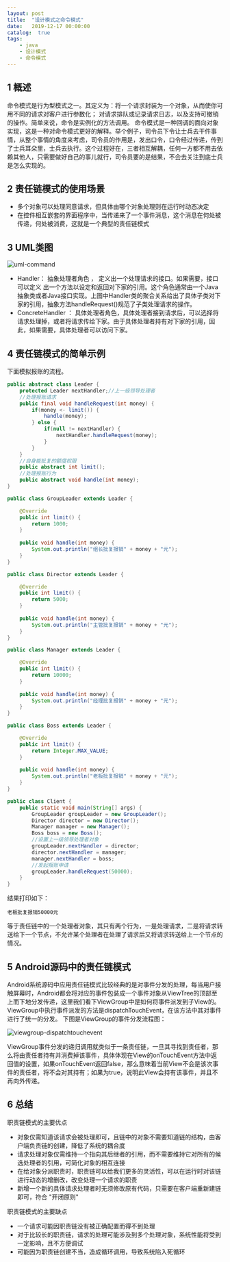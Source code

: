 ```yaml
---
layout: post
title:  "设计模式之命令模式"
date:   2019-12-17 00:00:00
catalog:  true
tags:
    - java
    - 设计模式
    - 命令模式
---
```




## 1 概述

命令模式是行为型模式之一。其定义为：将一个请求封装为一个对象，从而使你可用不同的请求对客户进行参数化； 对请求排队或记录请求日志，以及支持可撤销的操作。简单来说，命令是实例化的方法调用。 命令模式是一种回调的面向对象实现，这是一种对命令模式更好的解释。举个例子，司令员下令让士兵去干件事情，从整个事情的角度来考虑，司令员的作用是，发出口令，口令经过传递，传到了士兵耳朵里，士兵去执行。这个过程好在，三者相互解耦，任何一方都不用去依赖其他人，只需要做好自己的事儿就行，司令员要的是结果，不会去关注到底士兵是怎么实现的。

## 2 责任链模式的使用场景

-  多个对象可以处理同意请求，但具体由哪个对象处理则在运行时动态决定
-  在控件相互嵌套的界面程序中，当传递来了一个事件消息，这个消息在何处被传递，何处被消费，这就是一个典型的责任链模式

## 3 UML类图

![uml-command](/images/design-partten/uml-command.png)

- Handler： 抽象处理者角色 ， 定义出一个处理请求的接口。如果需要，接口可以定义 出一个方法以设定和返回对下家的引用。这个角色通常由一个Java抽象类或者Java接口实现。上图中Handler类的聚合关系给出了具体子类对下家的引用，抽象方法handleRequest()规范了子类处理请求的操作。 
-  ConcreteHandler ： 具体处理者角色，具体处理者接到请求后，可以选择将请求处理掉，或者将请求传给下家。由于具体处理者持有对下家的引用，因此，如果需要，具体处理者可以访问下家。 

## 4 责任链模式的简单示例

下面模拟报账的流程。

```java
public abstract class Leader {
	protected Leader nextHandler;//上一级领导处理者
    //处理报账请求
    public final void handleRequest(int money) {
        if(money <- limit()) {
            handle(money);
        } else {
            if(null != nextHandler) {
                nextHandler.handleRequest(money);
            }
        }
    }
    //自身能批复的额度权限
    public abstract int limit();
    //处理报账行为
    public abstract void handle(int money);
}
```

```java
public class GroupLeader extends Leader {

	@Override
	public int limit() {
		return 1000;
	}
    
    public void handle(int money) {
        System.out.println("组长批复报销" + money + "元");
    }
}
```

```java
public class Director extends Leader {

	@Override
	public int limit() {
		return 5000;
	}
    
    public void handle(int money) {
        System.out.println("主管批复报销" + money + "元");
    }
}
```

```java
public class Manager extends Leader {

	@Override
	public int limit() {
		return 10000;
	}
    
    public void handle(int money) {
        System.out.println("经理批复报销" + money + "元");
    }
}
```

```java
public class Boss extends Leader {

	@Override
	public int limit() {
		return Integer.MAX_VALUE;
	}
    
    public void handle(int money) {
        System.out.println("老板批复报销" + money + "元");
    }
}
```

```java
public class Client {
	public static void main(String[] args) {
		GroupLeader groupLeader = new GroupLeader();
		Director director = new Director();
        Manager manager = new Manager();
        Boss boss = new Boss();
        //设置上一级领导处理者对象
        groupLeader.nextHandler = director;
        director.nextHandler = manager;
        manager.nextHandler = boss;
        //发起报账申请
        groupLeader.handleRequest(50000);
	}
}
```

结果打印如下：

```logcat
老板批复报销50000元
```

等于责任链中的一个处理者对象，其只有两个行为，一是处理请求，二是将请求转送给下一个节点，不允许某个处理者在处理了请求后又将请求转送给上一个节点的情况。

## 5 Android源码中的责任链模式

Android系统源码中应用责任链模式比较经典的是对事件分发的处理，每当用户接触屏幕时，Android都会将对应的事件包装成一个事件对象从ViewTree的顶部至上而下地分发传递，这里我们看下ViewGroup中是如何将事件派发到子View的。ViewGroup中执行事件派发的方法是dispatchTouchEvent，在该方法中其对事件进行了统一的分发。 下图是ViewGroup的事件分发流程图：

![viewgroup-dispatchtouchevent](/images/design-partten/viewgroup-dispatchtouchevent.png)

ViewGroup事件分发的递归调用就类似于一条责任链，一旦其寻找到责任者，那么将由责任者持有并消费掉该事件，具体体现在View的onTouchEvent方法中返回值的设置，如果onTouchEvent返回false，那么意味着当前View不会是该次事件的责任者，将不会对其持有；如果为true，说明此View会持有该事件，并且不再向外传递。

## 6 总结

职责链模式的主要优点

- 对象仅需知道该请求会被处理即可，且链中的对象不需要知道链的结构，由客户端负责链的创建，降低了系统的耦合度
- 请求处理对象仅需维持一个指向其后继者的引用，而不需要维持它对所有的候选处理者的引用，可简化对象的相互连接
- 在给对象分派职责时，职责链可以给我们更多的灵活性，可以在运行时对该链进行动态的增删改，改变处理一个请求的职责
- 新增一个新的具体请求处理者时无须修改原有代码，只需要在客户端重新建链即可，符合 "开闭原则"

职责链模式的主要缺点

- 一个请求可能因职责链没有被正确配置而得不到处理
- 对于比较长的职责链，请求的处理可能涉及到多个处理对象，系统性能将受到一定影响，且不方便调试
- 可能因为职责链创建不当，造成循环调用，导致系统陷入死循环